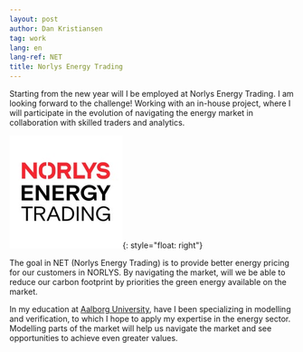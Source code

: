 ```yaml
---
layout: post
author: Dan Kristiansen
tag: work
lang: en
lang-ref: NET
title: Norlys Energy Trading
---
```


Starting from the new year will I be employed at Norlys Energy Trading. I am looking forward to the challenge! Working with an in-house project, where I will participate in the evolution of navigating the energy market in collaboration with skilled traders and analytics.

![image](/images/NET.jpg){: style="float: right"}

The goal in NET (Norlys Energy Trading) is to provide better energy pricing for our customers in NORLYS. By navigating the market, will we be able to reduce our carbon footprint by priorities the green energy available on the market.

In my education at <a href="/aau">Aalborg University</a>, have I been specializing in modelling and verification, to which I hope to apply my expertise in the energy sector. Modelling parts of the market will help us navigate the market and see opportunities to achieve even greater values.
